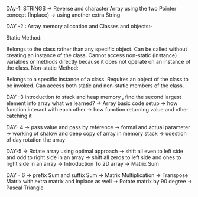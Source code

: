 DAy-1: STRINGS -> Reverse and character Array using the two Pointer concept (Inplace) -> using another extra String

DAY -2 : Array memory allocation and Classes and objects:-

Static Method:

Belongs to the class rather than any specific object.
Can be called without creating an instance of the class.
Cannot access non-static (instance) variables or methods directly because it does not operate on an instance of the class.
Non-static Method:

Belongs to a specific instance of a class.
Requires an object of the class to be invoked.
Can access both static and non-static members of the class.

DAY -3  introduction to stack and heap memory , find the second largest element into array
  what we learned?
 -> Array basic code setup
 -> how function interact with each other
 -> how function returning value and other catching it

DAY- 4
-> pass value and pass by reference
-> formal and actual parameter 
-> working of shalow and deep copy of array in memory stack
-> uqestion of day rotation the array

DAY-5
-> Rotate array using optimal approach
-> shift all even to left side and odd to right side in an array
->  shift all zeros to left side and ones to right side in an array
-> Introduction To 2D array
-> Matrix Sum

DAY - 6
-> prefix Sum and suffix Sum
-> Matrix Multiplication
-> Transpose Matrix with extra matrix and Inplace as well
-> Rotate matrix by 90 degree
-> Pascal Triangle